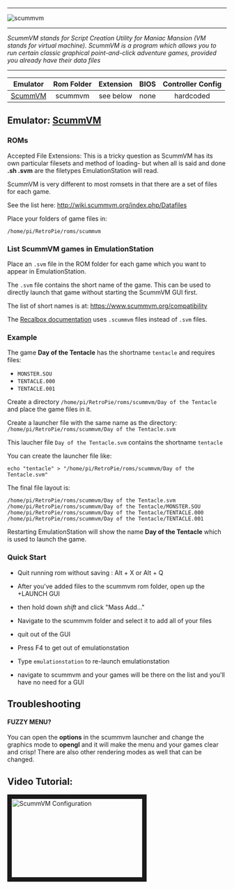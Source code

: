 ***
![scummvm](https://cloud.githubusercontent.com/assets/10035308/12214107/156e1d4a-b645-11e5-886c-a49712b1a312.png)
***
_ScummVM stands for Script Creation Utility for Maniac Mansion (VM stands for virtual machine). ScummVM is a program which allows you to run certain classic graphical point-and-click adventure games, provided you already have their data files_
***

| Emulator | Rom Folder | Extension | BIOS |  Controller Config |
| :---: | :---: | :---: | :---: | :---: |
| [ScummVM](http://scummvm.org/) | scummvm  | see below | none | hardcoded |

## Emulator: [ScummVM](http://scummvm.org/)

### ROMs

Accepted File Extensions: This is a tricky question as ScummVM has its own particular filesets and method of loading- but when all is said and done **.sh .svm** are the filetypes EmulationStation will read.

ScummVM is very different to most romsets in that there are a set of files for each game. 

See the list here: http://wiki.scummvm.org/index.php/Datafiles

Place your folders of game files in:

```
/home/pi/RetroPie/roms/scummvm
```

### List ScummVM games in EmulationStation

Place an `.svm` file in the ROM folder for each game which you want to appear in EmulationStation.

The `.svm` file contains the short name of the game. This can be used to directly launch that game without starting the ScummVM GUI first.

The list of short names is at: https://www.scummvm.org/compatibility

The [Recalbox documentation](https://www.lakka.tv/doc/ScummVM/) uses `.scummvm` files instead of `.svm` files.

### Example

The game **Day of the Tentacle** has the shortname `tentacle` and requires files:

* `MONSTER.SOU`
* `TENTACLE.000`
* `TENTACLE.001`

Create a directory `/home/pi/RetroPie/roms/scummvm/Day of the Tentacle` and place the game files in it.

Create a launcher file with the same name as the directory: `/home/pi/RetroPie/roms/scummvm/Day of the Tentacle.svm`

This laucher file `Day of the Tentacle.svm` contains the shortname `tentacle`

You can create the launcher file like:

```
echo "tentacle" > "/home/pi/RetroPie/roms/scummvm/Day of the Tentacle.svm"
```

The final file layout is:

```
/home/pi/RetroPie/roms/scummvm/Day of the Tentacle.svm
/home/pi/RetroPie/roms/scummvm/Day of the Tentacle/MONSTER.SOU
/home/pi/RetroPie/roms/scummvm/Day of the Tentacle/TENTACLE.000
/home/pi/RetroPie/roms/scummvm/Day of the Tentacle/TENTACLE.001
```

Restarting EmulationStation will show the name **Day of the Tentacle** which is used to launch the game.

### Quick Start

- Quit running rom without saving : Alt + X or Alt + Q

- After you've added files to the scummvm rom folder, open up the +LAUNCH GUI

- then hold down _shift_ and click "Mass Add..."

- Navigate to the scummvm folder and select it to add all of your files

- quit out of the GUI

- Press F4 to get out of emulationstation

- Type `emulationstation` to re-launch emulationstation

- navigate to scummvm and your games will be there on the list and you'll have no need for a GUI


## Troubleshooting

#### FUZZY MENU?

You can open the **options** in the scummvm launcher and change the graphics mode to **opengl** and it will make the menu and your games clear and crisp! There are also other rendering modes as well that can be changed.


## Video Tutorial:

<a href="https://www.youtube.com/watch?v=txdiaZlDUEs" target="_blank"><img src="https://i.ytimg.com/vi_webp/txdiaZlDUEs/mqdefault.webp" 
alt="ScummVM Configuration" width="300" height="180" border="10" /></a>

